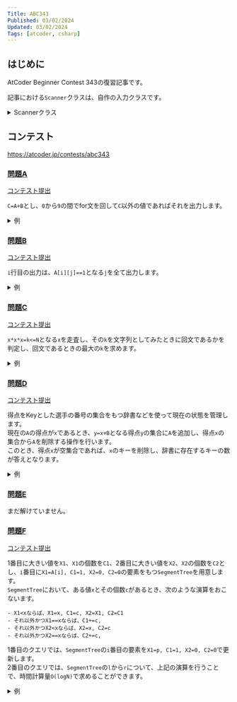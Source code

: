 ```yaml
---
Title: ABC343
Published: 03/02/2024
Updated: 03/02/2024
Tags: [atcoder, csharp]
---
```


## はじめに

AtCoder Beginner Contest 343の復習記事です。

記事における`Scanner`クラスは、自作の入力クラスです。

<details>
<summary>Scannerクラス</summary>

```csharp
public static class Scanner
{
    public static T Scan<T>() where T : IConvertible => Convert<T>(ScanStringArray()[0]);
    public static (T1, T2) Scan<T1, T2>() where T1 : IConvertible where T2 : IConvertible
    {
        var input = ScanStringArray();
        return (Convert<T1>(input[0]), Convert<T2>(input[1]));
    }
    public static (T1, T2, T3) Scan<T1, T2, T3>() where T1 : IConvertible where T2 : IConvertible where T3 : IConvertible
    {
        var input = ScanStringArray();
        return (Convert<T1>(input[0]), Convert<T2>(input[1]), Convert<T3>(input[2]));
    }
    public static (T1, T2, T3, T4) Scan<T1, T2, T3, T4>() where T1 : IConvertible where T2 : IConvertible where T3 : IConvertible where T4 : IConvertible
    {
        var input = ScanStringArray();
        return (Convert<T1>(input[0]), Convert<T2>(input[1]), Convert<T3>(input[2]), Convert<T4>(input[3]));
    }
    public static (T1, T2, T3, T4, T5) Scan<T1, T2, T3, T4, T5>() where T1 : IConvertible where T2 : IConvertible where T3 : IConvertible where T4 : IConvertible where T5 : IConvertible
    {
        var input = ScanStringArray();
        return (Convert<T1>(input[0]), Convert<T2>(input[1]), Convert<T3>(input[2]), Convert<T4>(input[3]), Convert<T5>(input[4]));
    }
    public static (T1, T2, T3, T4, T5, T6) Scan<T1, T2, T3, T4, T5, T6>() where T1 : IConvertible where T2 : IConvertible where T3 : IConvertible where T4 : IConvertible where T5 : IConvertible where T6 : IConvertible
    {
        var input = ScanStringArray();
        return (Convert<T1>(input[0]), Convert<T2>(input[1]), Convert<T3>(input[2]), Convert<T4>(input[3]), Convert<T5>(input[4]), Convert<T6>(input[5]));
    }
    public static IEnumerable<T> ScanEnumerable<T>() where T : IConvertible => ScanStringArray().Select(Convert<T>);
    private static string[] ScanStringArray()
    {
        var line = Console.ReadLine()?.Trim() ?? string.Empty;
        return string.IsNullOrEmpty(line) ? Array.Empty<string>() : line.Split(' ');
    }
    private static T Convert<T>(string value) where T : IConvertible => (T)System.Convert.ChangeType(value, typeof(T));
}
```

</details>

## コンテスト

<https://atcoder.jp/contests/abc343>

### [問題A](https://atcoder.jp/contests/abc343/tasks/abc343_a)

[コンテスト提出](https://atcoder.jp/contests/abc343/submissions/50767994)

`C=A+B`とし、`0`から`9`の間でfor文を回して`C`以外の値であればそれを出力します。

<details>
<summary>例</summary>

```csharp
public static void Solve()
{
    var (A, B) = Scanner.Scan<int, int>();
    var C = A + B;
    for (var i = 0; i < 10; i++)
    {
        if (i != C)
        {
            Console.WriteLine(i);
            return;
        }
    }
}
```

</details>

### [問題B](https://atcoder.jp/contests/abc343/tasks/abc343_b)

[コンテスト提出](https://atcoder.jp/contests/abc343/submissions/50775147)

`i`行目の出力は、`A[i][j]==1`となる`j`を全て出力します。

<details>
<summary>例</summary>

```csharp
public static void Solve()
{
    var N = Scanner.Scan<int>();
    var A = new int[N][];
    for (var i = 0; i < N; i++)
    {
        A[i] = Scanner.ScanEnumerable<int>().ToArray();
    }

    for (var i = 0; i < N; i++)
    {
        var list = new List<int>();
        for (var j = 0; j < N; j++)
        {
            if (A[i][j] == 1)
            {
                list.Add(j + 1);
            }
        }

        Console.WriteLine(string.Join(" ", list));
    }
}
```

</details>

### [問題C](https://atcoder.jp/contests/abc343/tasks/abc343_c)

[コンテスト提出](https://atcoder.jp/contests/abc343/submissions/50793087)

`x*x*x=k<=N`となる`x`を走査し、その`k`を文字列としてみたときに回文であるかを判定し、回文であるときの最大の`k`を求めます。

<details>
<summary>例</summary>

```csharp
public static void Solve()
{
    var N = Scanner.Scan<long>();

    bool F(long x)
    {
        var s = x.ToString();
        var m = s.Length;
        for (int i = 0, j = m - 1; i <= j; i++, j--)
        {
            if (s[i] != s[j]) return false;
        }

        return true;
    }

    long answer = 0;
    for (long x = 1; x * x * x <= N; x++)
    {
        var k = x * x * x;
        if (k <= N && F(k))
        {
            answer = k;
        }
    }

    Console.WriteLine(answer);
}
```

</details>

### [問題D](https://atcoder.jp/contests/abc343/tasks/abc343_d)

[コンテスト提出](https://atcoder.jp/contests/abc343/submissions/50799830)

得点をKeyとした選手の番号の集合をもつ辞書などを使って現在の状態を管理します。  
現在の`A`の得点が`x`であるとき、`y=x+B`となる得点`y`の集合に`A`を追加し、得点`x`の集合から`A`を削除する操作を行います。  
このとき、得点`x`が空集合であれば、`x`のキーを削除し、辞書に存在するキーの数が答えとなります。

<details>
<summary>例</summary>

```csharp
public static void Solve()
{
    var (N, T) = Scanner.Scan<int, int>();
    var dp = new Dictionary<long, HashSet<int>>();
    dp[0] = Enumerable.Range(0, N).ToHashSet();
    var P = new long[N];
    for (var i = 0; i < T; i++)
    {
        var (A, B) = Scanner.Scan<int, int>();
        A--;
        var curr = P[A];
        var next = curr + B;
        if (!dp.ContainsKey(next)) dp[next] = new HashSet<int>();
        dp[next].Add(A);
        dp[curr].Remove(A);
        P[A] = next;
        if (dp[curr].Count == 0) dp.Remove(curr);
        Console.WriteLine(dp.Count);
    }
}
```

</details>

### [問題E](https://atcoder.jp/contests/abc343/tasks/abc343_e)

まだ解けていません。

<!-- 
[コンテスト提出]()  
[復習提出]()

<details>
<summary>例</summary>

```csharp
```

</details>
 -->

### [問題F](https://atcoder.jp/contests/abc343/tasks/abc343_f)

[コンテスト提出](https://atcoder.jp/contests/abc343/submissions/50824854)  

1番目に大きい値を`X1`、`X1`の個数を`C1`、2番目に大きい値を`X2`、`X2`の個数を`C2`とし、`i`番目に`X1=A[i], C1=1, X2=0, C2=0`の要素をもつ`SegmentTree`を用意します。  
`SegmentTree`において、ある値`x`とその個数`c`があるとき、次のような演算をおこないます。

```text
- X1<xならば、X1=x, C1=c, X2=X1, C2=C1
- それ以外かつX1==xならば、C1+=c,
- それ以外かつX2<xならば、X2=x, C2=c
- それ以外かつX2==xならば、C2+=c,
```

1番目のクエリでは、`SegmentTree`の`i`番目の要素を`X1=p, C1=1, X2=0, C2=0`で更新します。  
2番目のクエリでは、`SegmentTree`の`l`から`r`について、上記の演算を行うことで、時間計算量`O(logN)`で求めることができます。

<details>
<summary>例</summary>

```csharp
public static void Solve()
{
    var (N, Q) = Scanner.Scan<int, int>();
    var A = Scanner.ScanEnumerable<int>().ToArray();
    var st = new SegmentTree<Data>(N, new Oracle());
    for (var i = 0; i < N; i++)
    {
        st.Set(i, new Data(A[i], 1, 0, 0));
    }

    while (Q-- > 0)
    {
        var query = Scanner.ScanEnumerable<int>().ToArray();
        if (query[0] == 1)
        {
            var p = query[1] - 1;
            var x = query[2];
            var next = new Data(x, 1, 0, 0);
            st.Set(p, next);
        }
        else
        {
            var l = query[1] - 1;
            var r = query[2];
            var x = st.Query(l, r);
            Console.WriteLine(x.C2);
        }
    }
}

public readonly record struct Data(int X1, int C1, int X2, int C2);

public class Oracle : IOracle<Data>
{
    public Data IdentityElement => new Data(0, 0, 0, 0);

    public Data Operate(Data a, Data b)
    {
        var x1 = 0;
        var c1 = 0;
        var x2 = 0;
        var c2 = 0;

        void F(int x, int c)
        {
            if (x1 < x)
            {
                x2 = x1;
                c2 = c1;
                x1 = x;
                c1 = c;
            }
            else if (x1 == x)
            {
                c1 += c;
            }
            else if (x2 < x)
            {
                x2 = x;
                c2 = c;
            }
            else if (x2 == x)
            {
                c2 += c;
            }
        }

        F(a.X1, a.C1);
        F(a.X2, a.C2);
        F(b.X1, b.C1);
        F(b.X2, b.C2);
        return new Data(x1, c1, x2, c2);
    }
}

public interface IOracle<TMonoid>
{
    TMonoid IdentityElement { get; }
    TMonoid Operate(TMonoid a, TMonoid b);
}

public class SegmentTree<TMonoid>
{
    public int Length { get; }
    private readonly IOracle<TMonoid> _oracle;
    private readonly TMonoid[] _data;
    private readonly int _log;
    private readonly int _dataSize;

    public SegmentTree(IReadOnlyCollection<TMonoid> source, IOracle<TMonoid> oracle) : this(source.Count, oracle)
    {
        var idx = _dataSize;
        foreach (var value in source) _data[idx++] = value;
        for (var i = _dataSize - 1; i >= 1; i--) Update(i);
    }

    public SegmentTree(int length, IOracle<TMonoid> oracle)
    {
        if (length < 0) throw new ArgumentOutOfRangeException(nameof(length));
        Length = length;
        _oracle = oracle;
        while (1 << _log < Length) _log++;
        _dataSize = 1 << _log;
        _data = new TMonoid[_dataSize << 1];
        Array.Fill(_data, oracle.IdentityElement);
    }

    public void Set(int index, TMonoid value)
    {
        if (index < 0 || Length <= index) throw new ArgumentOutOfRangeException(nameof(index));
        index += _dataSize;
        _data[index] = value;
        for (var i = 1; i <= _log; i++) Update(index >> i);
    }

    public TMonoid Get(int index)
    {
        if (index < 0 || Length <= index) throw new ArgumentOutOfRangeException(nameof(index));
        return _data[index + _dataSize];
    }

    public TMonoid Query(int left, int right)
    {
        if (left < 0 || right < left || Length < right) throw new ArgumentOutOfRangeException();
        var (sml, smr) = (_oracle.IdentityElement, _oracle.IdentityElement);
        left += _dataSize;
        right += _dataSize;
        while (left < right)
        {
            if ((left & 1) == 1) sml = _oracle.Operate(sml, _data[left++]);
            if ((right & 1) == 1) smr = _oracle.Operate(_data[--right], smr);
            left >>= 1;
            right >>= 1;
        }

        return _oracle.Operate(sml, smr);
    }

    public TMonoid QueryToAll() => _data[1];

    public int MaxRight(int left, Func<TMonoid, bool> predicate)
    {
        if (left < 0 || Length < left) throw new ArgumentOutOfRangeException(nameof(left));
        if (predicate is null) throw new ArgumentNullException(nameof(predicate));
        if (!predicate(_oracle.IdentityElement)) throw new ArgumentException(nameof(predicate));
        if (left == Length) return Length;
        left += _dataSize;
        var sm = _oracle.IdentityElement;
        do
        {
            while ((left & 1) == 0) left >>= 1;
            if (!predicate(_oracle.Operate(sm, _data[left])))
            {
                while (left < _dataSize)
                {
                    left <<= 1;
                    var tmp = _oracle.Operate(sm, _data[left]);
                    if (!predicate(tmp)) continue;
                    sm = tmp;
                    left++;
                }

                return left - _dataSize;
            }

            sm = _oracle.Operate(sm, _data[left]);
            left++;
        } while ((left & -left) != left);

        return Length;
    }

    public int MinLeft(int right, Func<TMonoid, bool> predicate)
    {
        if (right < 0 || Length < right) throw new ArgumentOutOfRangeException(nameof(right));
        if (predicate is null) throw new ArgumentNullException(nameof(predicate));
        if (!predicate(_oracle.IdentityElement)) throw new ArgumentException(nameof(predicate));
        if (right == 0) return 0;
        right += _dataSize;
        var sm = _oracle.IdentityElement;
        do
        {
            right--;
            while (right > 1 && (right & 1) == 1) right >>= 1;
            if (!predicate(_oracle.Operate(_data[right], sm)))
            {
                while (right < _dataSize)
                {
                    right = (right << 1) + 1;
                    var tmp = _oracle.Operate(_data[right], sm);
                    if (!predicate(tmp)) continue;
                    sm = tmp;
                    right--;
                }

                return right + 1 - _dataSize;
            }

            sm = _oracle.Operate(_data[right], sm);
        } while ((right & -right) != right);

        return 0;
    }

    private void Update(int k) => _data[k] = _oracle.Operate(_data[k << 1], _data[(k << 1) + 1]);
}
```

</details>

